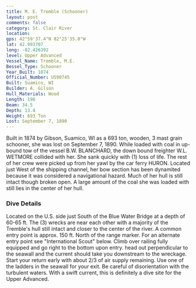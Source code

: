 ```yaml
---
title: M. E. Tremble (Schooner)
layout: post
comments: false
category: St. Clair River
location: 
gps: 42°59'37.4"N 82°25'35.0"W
lat: 42.993707
long: -82.426392
level: Upper Advanced
Vessel_Name: Tremble, M.E.
Bessel_Type: Schooner
Year_Built: 1874
Official_Number: US90745
Built: Suamico, WI
Builder: A. Gilson
Hull_Materials: Wood
Length: 198
Beam: 34.5
Depth: 13.4
Weight: 693 Ton
Lost: September 7, 1890
---
```


Built in 1874 by Gibson, Suamico, WI as a 693 ton, wooden, 3 mast grain schooner, she was lost on September 7, 1890. While loaded with coal in up-bound tow of the vessel B.W. BLANCHARD, the down bound freighter W.L. WETMORE collided with her. She sank quickly with (1) loss of life. The rest of her crew were picked up from her yawl by the car ferry HURON.  Located just West of the shipping channel, her bow section has been dynamited because it was considered a navigational hazard. Much of her hull is still intact though broken open. A large amount of the coal she was loaded with still lies in the center of her hull.

### Dive Details

Located on the U.S. side just South of the Blue Water Bridge at a depth of 60-65 ft. The (3) wrecks are near each other with a majority of the Tremble's hull still intact and closer to the center of the river. A common entry point is approx. 150 ft. North of the range marker. For an alternate entry point see "International Scout" below. Climb over railing fully equipped and go right to the bottom upon entry. head out perpendicular to the seawall and the current should take you downstream to the wreckage. Start your return early with about 2/3 of air supply remaining. Use one of the ladders in the seawall for your exit. Be careful of disorientation with the turbulent waters. With a swift current, this is definitely a dive site for the Upper Advanced.  
